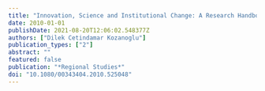 ```yaml
---
title: "Innovation, Science and Institutional Change: A Research Handbook"
date: 2010-01-01
publishDate: 2021-08-20T12:06:02.548377Z
authors: ["Dilek Cetindamar Kozanoglu"]
publication_types: ["2"]
abstract: ""
featured: false
publication: "*Regional Studies*"
doi: "10.1080/00343404.2010.525048"
---
```


